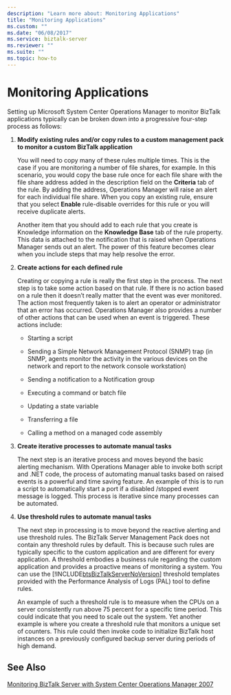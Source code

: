 ```yaml
---
description: "Learn more about: Monitoring Applications"
title: "Monitoring Applications"
ms.custom: ""
ms.date: "06/08/2017"
ms.service: biztalk-server
ms.reviewer: ""
ms.suite: ""
ms.topic: how-to
---
```

# Monitoring Applications
Setting up Microsoft System Center Operations Manager to monitor BizTalk applications typically can be broken down into a progressive four-step process as follows:  
  
1. **Modify existing rules and/or copy rules to a custom management pack to monitor a custom BizTalk application**  
  
    You will need to copy many of these rules multiple times. This is the case if you are monitoring a number of file shares, for example. In this scenario, you would copy the base rule once for each file share with the file share address added in the description field on the **Criteria** tab of the rule. By adding the address, Operations Manager will raise an alert for each individual file share. When you copy an existing rule, ensure that you select **Enable** rule-disable overrides for this rule or you will receive duplicate alerts.  
  
    Another item that you should add to each rule that you create is Knowledge information on the **Knowledge Base** tab of the rule property. This data is attached to the notification that is raised when Operations Manager sends out an alert. The power of this feature becomes clear when you include steps that may help resolve the error.  
  
2. **Create actions for each defined rule**  
  
    Creating or copying a rule is really the first step in the process. The next step is to take some action based on that rule. If there is no action based on a rule then it doesn’t really matter that the event was ever monitored. The action most frequently taken is to alert an operator or administrator that an error has occurred. Operations Manager also provides a number of other actions that can be used when an event is triggered. These actions include:  
  
   -   Starting a script  
  
   -   Sending a Simple Network Management Protocol (SNMP) trap (in SNMP, agents monitor the activity in the various devices on the network and report to the network console workstation)  
  
   -   Sending a notification to a Notification group  
  
   -   Executing a command or batch file  
  
   -   Updating a state variable  
  
   -   Transferring a file  
  
   -   Calling a method on a managed code assembly  
  
3. **Create iterative processes to automate manual tasks**  
  
    The next step is an iterative process and moves beyond the basic alerting mechanism. With Operations Manager able to invoke both script and .NET code, the process of automating manual tasks based on raised events is a powerful and time saving feature. An example of this is to run a script to automatically start a port if a disabled /stopped event message is logged. This process is iterative since many processes can be automated.  
  
4. **Use threshold rules to automate manual tasks**  
  
    The next step in processing is to move beyond the reactive alerting and use threshold rules. The BizTalk Server Management Pack does not contain any threshold rules by default. This is because such rules are typically specific to the custom application and are different for every application. A threshold embodies a business rule regarding the custom application and provides a proactive means of monitoring a system. You can use the [!INCLUDE[btsBizTalkServerNoVersion](../includes/btsbiztalkservernoversion-md.md)] threshold templates provided with the Performance Analysis of Logs (PAL) tool to define rules.  
  
    An example of such a threshold rule is to measure when the CPUs on a server consistently run above 75 percent for a specific time period. This could indicate that you need to scale out the system. Yet another example is where you create a threshold rule that monitors a unique set of counters. This rule could then invoke code to initialize BizTalk host instances on a previously configured backup server during periods of high demand.  
  
## See Also  
 [Monitoring BizTalk Server with System Center Operations Manager 2007](../technical-guides/monitoring-biztalk-server-with-system-center-operations-manager-2007.md)
